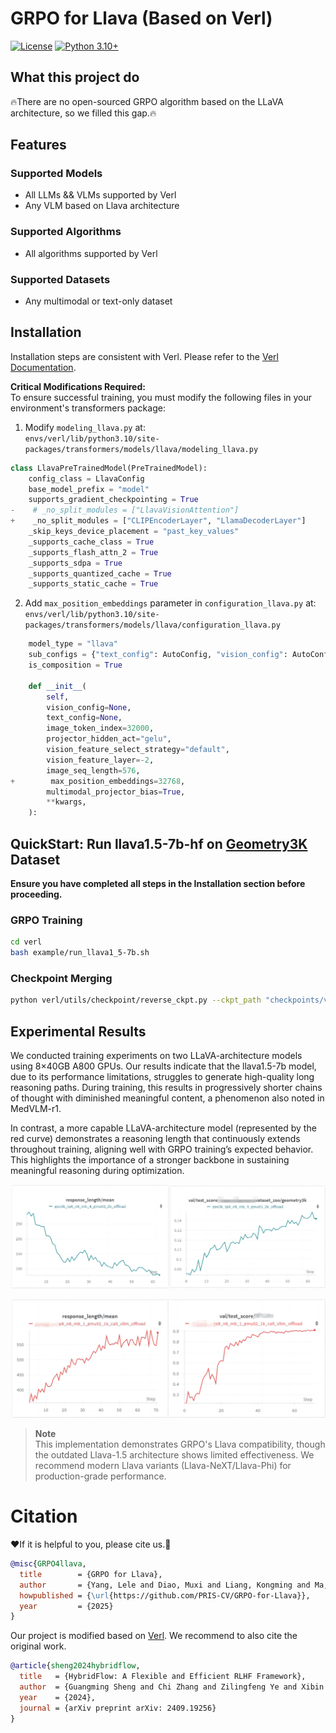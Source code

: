 # GRPO for Llava (Based on Verl)

[![License](https://img.shields.io/badge/License-Apache_2.0-blue.svg)](https://opensource.org/licenses/Apache-2.0)
[![Python 3.10+](https://img.shields.io/badge/python-3.10+-blue.svg)](https://www.python.org/downloads/)

## What this project do

🔥There are no open-sourced GRPO algorithm based on the LLaVA architecture, so we filled this gap.🔥


## Features

### Supported Models

- All LLMs && VLMs supported by Verl
- Any VLM based on Llava architecture

### Supported Algorithms

- All algorithms supported by Verl

### Supported Datasets

- Any multimodal or text-only dataset


## Installation

Installation steps are consistent with Verl. Please refer to the [Verl Documentation](https://verl.readthedocs.io/en/latest/start/install.html).

**Critical Modifications Required:**  
To ensure successful training, you must modify the following files in your environment's transformers package:

1. Modify `modeling_llava.py` at:  
   `envs/verl/lib/python3.10/site-packages/transformers/models/llava/modeling_llava.py`

```python
class LlavaPreTrainedModel(PreTrainedModel):
    config_class = LlavaConfig
    base_model_prefix = "model"
    supports_gradient_checkpointing = True
-    # _no_split_modules = ["LlavaVisionAttention"]
+    _no_split_modules = ["CLIPEncoderLayer", "LlamaDecoderLayer"]
    _skip_keys_device_placement = "past_key_values"
    _supports_cache_class = True
    _supports_flash_attn_2 = True
    _supports_sdpa = True
    _supports_quantized_cache = True
    _supports_static_cache = True
```

2. Add `max_position_embeddings` parameter in `configuration_llava.py` at:  
   `envs/verl/lib/python3.10/site-packages/transformers/models/llava/configuration_llava.py`

```python
    model_type = "llava"
    sub_configs = {"text_config": AutoConfig, "vision_config": AutoConfig}
    is_composition = True

    def __init__(
        self,
        vision_config=None,
        text_config=None,
        image_token_index=32000,
        projector_hidden_act="gelu",
        vision_feature_select_strategy="default",
        vision_feature_layer=-2,
        image_seq_length=576,
+        max_position_embeddings=32768,
        multimodal_projector_bias=True,
        **kwargs,
    ):
```

## QuickStart: Run llava1.5-7b-hf on [Geometry3K](https://huggingface.co/datasets/hiyouga/geometry3k) Dataset

**Ensure you have completed all steps in the Installation section before proceeding.**

### GRPO Training

```bash
cd verl
bash example/run_llava1_5-7b.sh
```

### Checkpoint Merging

```bash
python verl/utils/checkpoint/reverse_ckpt.py --ckpt_path "checkpoints/verl_grpo_llava_run/geo3k_tp8_n8_mb_4_gmu03_2k_offload" --step 64 --output_path "model_zoo/llava1.5-grpo"
```

## Experimental Results

We conducted training experiments on two LLaVA-architecture models using 8×40GB A800 GPUs. Our results indicate that the llava1.5-7b model, due to its performance limitations, struggles to generate high-quality long reasoning paths. During training, this results in progressively shorter chains of thought with diminished meaningful content, a phenomenon also noted in MedVLM-r1.  

In contrast, a more capable LLaVA-architecture model (represented by the red curve) demonstrates a reasoning length that continuously extends throughout training, aligning well with GRPO training’s expected behavior. This highlights the importance of a stronger backbone in sustaining meaningful reasoning during optimization.  


![llava1.5](assets/llava1.5.png)

![our_llava](assets/our_llava.png)



> **Note**  
> This implementation demonstrates GRPO's Llava compatibility, though the outdated Llava-1.5 architecture shows limited effectiveness. We recommend modern Llava variants (Llava-NeXT/Llava-Phi) for production-grade performance.


# Citation
❤️If it is helpful to you, please cite us.👑

```bibtex
@misc{GRPO4llava,
  title        = {GRPO for Llava},
  author       = {Yang, Lele and Diao, Muxi and Liang, Kongming and Ma, Zhanyu},
  howpublished = {\url{https://github.com/PRIS-CV/GRPO-for-Llava}},
  year         = {2025}
}

```



Our project is modified based on [Verl](https://github.com/volcengine/verl). 
We recommend to also cite the original work.

```bibtex
@article{sheng2024hybridflow,
  title   = {HybridFlow: A Flexible and Efficient RLHF Framework},
  author  = {Guangming Sheng and Chi Zhang and Zilingfeng Ye and Xibin Wu and Wang Zhang and Ru Zhang and Yanghua Peng and Haibin Lin and Chuan Wu},
  year    = {2024},
  journal = {arXiv preprint arXiv: 2409.19256}
}
```

